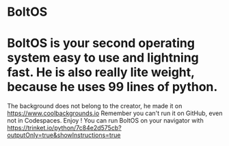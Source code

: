 # BoltOS
# BoltOS is your second operating system easy to use and lightning fast. He is also really lite weight, because he uses 99 lines of python.
The background does not belong to the creator, he made it on https://www.coolbackgrounds.io
Remember you can't run it on GitHub, even not in Codespaces.
 Enjoy !
You can run BoltOS on your navigator with https://trinket.io/python/7c84e2d575cb?outputOnly=true&showInstructions=true
